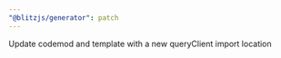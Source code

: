 ```yaml
---
"@blitzjs/generator": patch
---
```


Update codemod and template with a new queryClient import location
